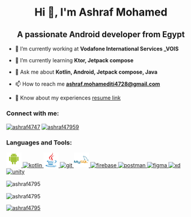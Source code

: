 <h1 align="center">Hi 👋, I'm Ashraf Mohamed</h1>
<h2 align="center">A passionate Android developer from Egypt</h2>


- 🔭 I’m currently working at **Vodafone International Services _VOIS**

- 🌱 I’m currently learning **Ktor, Jetpack compose**

- 💬 Ask me about **Kotlin, Android, Jetpack compose, Java**

- 📫 How to reach me **ashraf.mohamediti4728@gmail.com**

- 📄 Know about my experiences [resume link](https://drive.google.com/file/d/1kWS2YE9HJmZaKhS4g5Co3W4JNavt5BVF/view?usp=sharing)

<h3 align="left">Connect with me:</h3>
<p align="left">
<a href="https://linkedin.com/in/ashraf4747" target="blank"><img align="center" src="https://raw.githubusercontent.com/rahuldkjain/github-profile-readme-generator/master/src/images/icons/Social/linked-in-alt.svg" alt="ashraf4747" height="30" width="40" /></a>
<a href="https://www.leetcode.com/ashraf47959" target="blank"><img align="center" src="https://raw.githubusercontent.com/rahuldkjain/github-profile-readme-generator/master/src/images/icons/Social/leet-code.svg" alt="ashraf47959" height="30" width="40" /></a>
</p>

<h3 align="left">Languages and Tools:</h3>
<p align="left"> <a href="https://developer.android.com" target="_blank" rel="noreferrer"> <img src="https://raw.githubusercontent.com/devicons/devicon/master/icons/android/android-original-wordmark.svg" alt="android" width="40" height="40"/> </a> <a href="https://kotlinlang.org" target="_blank" rel="noreferrer"> <img src="https://www.vectorlogo.zone/logos/kotlinlang/kotlinlang-icon.svg" alt="kotlin" width="40" height="40"/> </a> <a href="https://www.java.com" target="_blank" rel="noreferrer"> <img src="https://raw.githubusercontent.com/devicons/devicon/master/icons/java/java-original.svg" alt="java" width="40" height="40"/> </a> <a href="https://git-scm.com/" target="_blank" rel="noreferrer"> <img src="https://www.vectorlogo.zone/logos/git-scm/git-scm-icon.svg" alt="git" width="40" height="40"/> </a> <a href="https://www.mysql.com/" target="_blank" rel="noreferrer"> <img src="https://raw.githubusercontent.com/devicons/devicon/master/icons/mysql/mysql-original-wordmark.svg" alt="mysql" width="40" height="40"/> </a> <a href="https://firebase.google.com/" target="_blank" rel="noreferrer"> <img src="https://www.vectorlogo.zone/logos/firebase/firebase-icon.svg" alt="firebase" width="40" height="40"/> </a> <a href="https://postman.com" target="_blank" rel="noreferrer"> <img src="https://www.vectorlogo.zone/logos/getpostman/getpostman-icon.svg" alt="postman" width="40" height="40"/> </a> <a href="https://www.figma.com/" target="_blank" rel="noreferrer"> <img src="https://www.vectorlogo.zone/logos/figma/figma-icon.svg" alt="figma" width="40" height="40"/> </a>  <a href="https://www.adobe.com/products/xd.html" target="_blank" rel="noreferrer"> <img src="https://cdn.worldvectorlogo.com/logos/adobe-xd.svg" alt="xd" width="40" height="40"/> </a> <a href="https://unity.com/" target="_blank" rel="noreferrer"> <img src="https://www.vectorlogo.zone/logos/unity3d/unity3d-icon.svg" alt="unity" width="40" height="40"/> </a></p>

<p><img align="center" src="https://github-readme-stats.vercel.app/api/top-langs?username=ashraf4795&show_icons=true&locale=en&layout=compact" alt="ashraf4795" /></p>

<p><img align="center" src="https://github-readme-streak-stats.herokuapp.com/?user=ashraf4795&" alt="ashraf4795" /></p>

<p align="left"> <a href="https://github.com/ryo-ma/github-profile-trophy"><img src="https://github-profile-trophy.vercel.app/?username=ashraf4795" alt="ashraf4795" /></a> </p>
